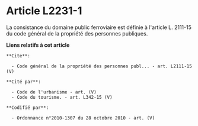 # Article L2231-1

La consistance du domaine public ferroviaire est définie à l'article L. 2111-15 du code général de la propriété des personnes
publiques.

**Liens relatifs à cet article**

	**Cite**:

	  - Code général de la propriété des personnes publ... - art. L2111-15 (V)

	**Cité par**:

	  - Code de l'urbanisme - art. (V)
	  - Code du tourisme. - art. L342-15 (V)

	**Codifié par**:

	  - Ordonnance n°2010-1307 du 28 octobre 2010 - art. (V)
